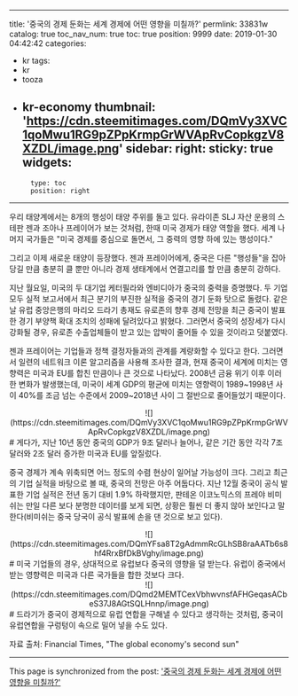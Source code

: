 
---
title: '중국의 경제 둔화는 세계 경제에 어떤 영향을 미칠까?'
permlink: 33831w
catalog: true
toc_nav_num: true
toc: true
position: 9999
date: 2019-01-30 04:42:42
categories:
- kr
tags:
- kr
- tooza
- kr-economy
thumbnail: 'https://cdn.steemitimages.com/DQmVy3XVC1qoMwu1RG9pZPpKrmpGrWVApRvCopkgzV8XZDL/image.png'
sidebar:
    right:
        sticky: true
widgets:
    -
        type: toc
        position: right
---


우리 태양계에서는 8개의 행성이 태양 주위를 돌고 있다. 유라이존 SLJ 자산 운용의 스테판 젠과 조아나 프레이어가 보는 것처럼, 한때 미국 경제가 태양 역할을 했다. 세계 나머지 국가들은 "미국 경제를 중심으로 돌면서, 그 중력의 영향 하에 있는 행성이다."

​그리고 이제 새로운 태양이 등장했다. 젠과 프레이어에게, 중국은 다른 "행성들"을 잡아당길 만큼 충분히 클 뿐만 아니라 경제 생태계에서 연결고리를 할 만큼 충분히 강하다.

​지난 월요일, 미국의 두 대기업 케터필라와 엔비디아가 중국의 중력을 증명했다. 두 기업 모두 실적 보고서에서 최근 분기의 부진한 실적을 중국의 경기 둔화 탓으로 돌렸다. 같은 날 유럽 중앙은행의 마리오 드라기 총재도 유로존의 향후 경제 전망을 최근 중국이 발표한 경기 부양책 확대 조치의 성패에 달려있다고 밝혔다. 그러면서 중국의 성장세가 다시 강화될 경우, 유로존 수출업체들이 받고 있는 압박이 줄어들 수 있을 것이라고 덧붙였다.

​젠과 프레이어는 기업들과 정책 결정자들과의 관계를 계량화할 수 있다고 한다. 그러면서 일련의 네트워크 이론 알고리즘을 사용해 조사한 결과, 현재 중국이 세계에 미치는 영향력은 미국과 EU를 합친 만큼이나 큰 것으로 나타났다. 2008년 금융 위기 이후 이러한 변화가 발생했는데, 미국이 세계 GDP의 평균에 미치는 영향력이 1989~1998년 사이 40%를 조금 넘는 수준에서 2009~2018년 사이 그 절반으로 줄어들었기 때문이다.

<center>
![](https://cdn.steemitimages.com/DQmVy3XVC1qoMwu1RG9pZPpKrmpGrWVApRvCopkgzV8XZDL/image.png)
</center>
#
게다가, 지난 10년 동안 중국의 GDP가 9조 달러나 늘어나, 같은 기간 동안 각각 7조 달러와 2조 달러 증가한 미국과 EU를 앞질렀다.

​중국 경제가 계속 위축되면 어느 정도의 수렴 현상이 일어날 가능성이 크다. 그리고 최근의 기업 실적을 바탕으로 볼 때, 중국의 전망은 아주 어둡다다. 지난 12월 중국이 공식 발표한 기업 실적은 전년 동기 대비 1.9% 하락했지만, 판테온 이코노믹스의 프레야 비미쉬는 만일 다른 보다 분명한 데이터를 보게 되면, 상황은 훨씬 더 좋지 않아 보인다고 말한다(비미쉬는 중국 당국이 공식 발표에 손을 댄 것으로 보고 있다).

<center>
![](https://cdn.steemitimages.com/DQmYFsa8T2gAdmmRcGLhSB8raAATb6s8hf4RrxBfDkBVghy/image.png)
</center>
#
미국 기업들의 경우, 상대적으로 유럽보다 중국의 영향을 덜 받는다. 유럽이 중국에서 받는 영향력은 미국과 다른 국가들을 합한 것보다 크다.

<center>
![](https://cdn.steemitimages.com/DQmd2MEMTCexVbhwvnsfAFHGeqasACbeS37J8AGtSQLHnnp/image.png)
</center>
#
드라기가 중국이 경제적으로 유럽 연합을 구해낼 수 있다고 생각하는 것처럼, 중국이 유럽연합을 구렁텅이 속으로 밀어 넣을 수도 있다.

​자료 출처: Financial Times, "The global economy's second sun"

- - -

This page is synchronized from the post: ['중국의 경제 둔화는 세계 경제에 어떤 영향을 미칠까?'](https://steemit.com/@pius.pius/33831w)
